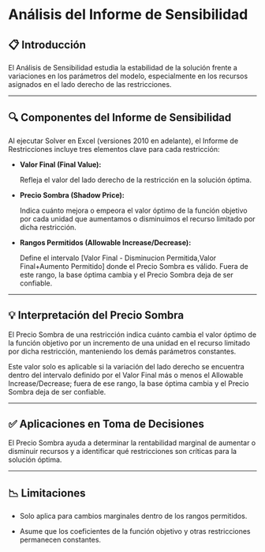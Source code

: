 # Análisis del Informe de Sensibilidad

## 📋 Introducción

El Análisis de Sensibilidad estudia la estabilidad de la solución frente a variaciones en los parámetros del modelo, especialmente en los recursos asignados en el lado derecho de las restricciones.

---

## 🔍 Componentes del Informe de Sensibilidad

Al ejecutar Solver en Excel (versiones 2010 en adelante), el Informe de Restricciones incluye tres elementos clave para cada restricción:

- **Valor Final (Final Value):**

  Refleja el valor del lado derecho de la restricción en la solución óptima.

- **Precio Sombra (Shadow Price):**

  Indica cuánto mejora o empeora el valor óptimo de la función objetivo por cada unidad que aumentamos o disminuimos el recurso limitado por dicha restricción.

- **Rangos Permitidos (Allowable Increase/Decrease):**

  Define el intervalo [Valor Final - Disminucion Permitida,Valor Final+Aumento Permitido] donde el Precio Sombra es válido. Fuera de este rango, la base óptima cambia y el Precio Sombra deja de ser confiable.

---

## 💡 Interpretación del Precio Sombra

El Precio Sombra de una restricción indica cuánto cambia el valor óptimo de la función objetivo por un incremento de una unidad en el recurso limitado por dicha restricción, manteniendo los demás parámetros constantes.

Este valor solo es aplicable si la variación del lado derecho se encuentra dentro del intervalo definido por el Valor Final más o menos el Allowable Increase/Decrease; fuera de ese rango, la base óptima cambia y el Precio Sombra deja de ser confiable.

---

## ✅ Aplicaciones en Toma de Decisiones

El Precio Sombra ayuda a determinar la rentabilidad marginal de aumentar o disminuir recursos y a identificar qué restricciones son críticas para la solución óptima.

---

## 📉 Limitaciones

- Solo aplica para cambios marginales dentro de los rangos permitidos.

- Asume que los coeficientes de la función objetivo y otras restricciones permanecen constantes.
